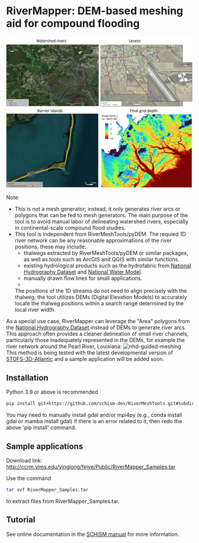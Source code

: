 # RiverMapper: DEM-based meshing aid for compound flooding 
![Watershed rivers](Intro.jpg?raw=true)

Note: 
* This is not a mesh generator; instead, it only generates river arcs or polygons that can be fed to mesh generators. The main purpose of the tool is to avoid manual labor of delineating watershed rivers, especially in continental-scale compound flood studies.
* This tool is independent from RiverMeshTools/pyDEM. The requied 1D river network can be any reasonable approximations of the river positions, these may include:
  - thalwegs extracted by RiverMeshTools/pyDEM or similar packages, as well as tools such as ArcGIS and QGIS with similar functions.
  - existing hydrological products such as the hydrofabric from [National Hydrography Dataset](https://www.epa.gov/waterdata/nhdplus-national-hydrography-dataset-plus) and [National Water Model](https://water.noaa.gov/about/nwm).
  - manually drawn flow lines for small applications.
  - 
  The positions of the 1D streams do not need to align precisely with the thalweg; the tool utilizes DEMs (Digital Elevation Models) to accurately locate the thalweg positions within a search range determined by the local river width.

As a special use case, RiverMapper can leverage the "Area" polygons from the [National Hydrography Dataset](https://www.epa.gov/waterdata/nhdplus-national-hydrography-dataset-plus) instead of DEMs to generate river arcs. This approach often provides a cleaner delineation of small river channels, particularly those inadequately represented in the DEMs, for example the river network around the Pearl River, Louisiana:
![nhd-guided-meshing](https://github.com/user-attachments/assets/df449d40-80b0-49d2-998f-743e73923fd9)
This method is being tested with the latest developmental version of [STOFS-3D-Atlantic](https://registry.opendata.aws/noaa-nos-stofs3d/) and a sample application will be added soon.


## Installation 
Python 3.9 or above is recommended

```bash
pip install git+https://github.com/schism-dev/RiverMeshTools.git#subdirectory=RiverMapper
```

You may need to manually install gdal and/or mpi4py (e.g., conda install gdal or mamba install gdal) if there is an error related to it, then redo the above 'pip install' command.

## Sample applications
Download link:
http://ccrm.vims.edu/yinglong/feiye/Public/RiverMapper_Samples.tar

Use the command
```bash
tar xvf RiverMapper_Samples.tar
```
to extract files from RiverMapper_Samples.tar.

## Tutorial
See online documentation in the [SCHISM manual](https://schism-dev.github.io/schism/master/mesh-generation/meshing-for-compound-floods/generate-river-map.html) for more information.
